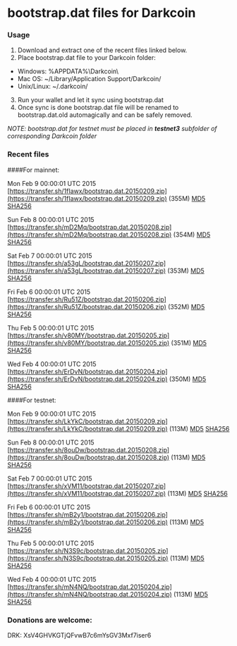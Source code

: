# bootstrap.dat files for Darkcoin

### Usage

1. Download and extract one of the recent files linked below.
2. Place bootstrap.dat file to your Darkcoin folder:
 - Windows: %APPDATA%\Darkcoin\
 - Mac OS: ~/Library/Application Support/Darkcoin/
 - Unix/Linux: ~/.darkcoin/
3. Run your wallet and let it sync using bootstrap.dat
4. Once sync is done bootstrap.dat file will be renamed to bootstrap.dat.old automagically and can be safely removed.

_NOTE: bootstrap.dat for testnet must be placed in **testnet3** subfolder of corresponding Darkcoin folder_

### Recent files

####For mainnet:

Mon Feb  9 00:00:01 UTC 2015 [https://transfer.sh/1fIawx/bootstrap.dat.20150209.zip](https://transfer.sh/1fIawx/bootstrap.dat.20150209.zip) (355M) [MD5](https://transfer.sh/1g7NNl/md5.txt) [SHA256](https://transfer.sh/10hpY3/sha256.txt)

Sun Feb  8 00:00:01 UTC 2015 [https://transfer.sh/mD2Mq/bootstrap.dat.20150208.zip](https://transfer.sh/mD2Mq/bootstrap.dat.20150208.zip) (354M) [MD5](https://transfer.sh/1fMv3K/md5.txt) [SHA256](https://transfer.sh/OuHXI/sha256.txt)

Sat Feb  7 00:00:01 UTC 2015 [https://transfer.sh/a53gL/bootstrap.dat.20150207.zip](https://transfer.sh/a53gL/bootstrap.dat.20150207.zip) (353M) [MD5](https://transfer.sh/M8xy3/md5.txt) [SHA256](https://transfer.sh/1aO4DM/sha256.txt)

Fri Feb  6 00:00:01 UTC 2015 [https://transfer.sh/Ru51Z/bootstrap.dat.20150206.zip](https://transfer.sh/Ru51Z/bootstrap.dat.20150206.zip) (352M) [MD5](https://transfer.sh/12ygp8/md5.txt) [SHA256](https://transfer.sh/qqwhA/sha256.txt)

Thu Feb  5 00:00:01 UTC 2015 [https://transfer.sh/v80MY/bootstrap.dat.20150205.zip](https://transfer.sh/v80MY/bootstrap.dat.20150205.zip) (351M) [MD5](https://transfer.sh/LVVeq/md5.txt) [SHA256](https://transfer.sh/11d8GP/sha256.txt)

Wed Feb  4 00:00:01 UTC 2015 [https://transfer.sh/ErDvN/bootstrap.dat.20150204.zip](https://transfer.sh/ErDvN/bootstrap.dat.20150204.zip) (350M) [MD5](https://transfer.sh/j1AMY/md5.txt) [SHA256](https://transfer.sh/wpE2n/sha256.txt)

####For testnet:

Mon Feb  9 00:00:01 UTC 2015 [https://transfer.sh/LkYkC/bootstrap.dat.20150209.zip](https://transfer.sh/LkYkC/bootstrap.dat.20150209.zip) (113M) [MD5](https://transfer.sh/x1eBK/md5.txt) [SHA256](https://transfer.sh/D9gKp/sha256.txt)

Sun Feb  8 00:00:01 UTC 2015 [https://transfer.sh/8ouDw/bootstrap.dat.20150208.zip](https://transfer.sh/8ouDw/bootstrap.dat.20150208.zip) (113M) [MD5](https://transfer.sh/1fQSEk/md5.txt) [SHA256](https://transfer.sh/klC97/sha256.txt)

Sat Feb  7 00:00:01 UTC 2015 [https://transfer.sh/xVM11/bootstrap.dat.20150207.zip](https://transfer.sh/xVM11/bootstrap.dat.20150207.zip) (113M) [MD5](https://transfer.sh/lUNyf/md5.txt) [SHA256](https://transfer.sh/pHx4g/sha256.txt)

Fri Feb  6 00:00:01 UTC 2015 [https://transfer.sh/mB2y1/bootstrap.dat.20150206.zip](https://transfer.sh/mB2y1/bootstrap.dat.20150206.zip) (113M) [MD5](https://transfer.sh/kL2wv/md5.txt) [SHA256](https://transfer.sh/LmpSS/sha256.txt)

Thu Feb  5 00:00:01 UTC 2015 [https://transfer.sh/N3S9c/bootstrap.dat.20150205.zip](https://transfer.sh/N3S9c/bootstrap.dat.20150205.zip) (113M) [MD5](https://transfer.sh/jCz8g/md5.txt) [SHA256](https://transfer.sh/16oiUK/sha256.txt)

Wed Feb  4 00:00:01 UTC 2015 [https://transfer.sh/mN4NQ/bootstrap.dat.20150204.zip](https://transfer.sh/mN4NQ/bootstrap.dat.20150204.zip) (113M) [MD5](https://transfer.sh/2fwAd/md5.txt) [SHA256](https://transfer.sh/8L4mR/sha256.txt)

### Donations are welcome:

DRK: XsV4GHVKGTjQFvwB7c6mYsGV3Mxf7iser6
